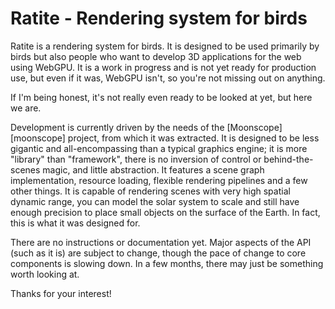 Ratite - Rendering system for birds
===================================

Ratite is a rendering system for birds. It is designed to be used primarily by
birds but also people who want to develop 3D applications for the web using
WebGPU. It is a work in progress and is not yet ready for production use, but
even if it was, WebGPU isn't, so you're not missing out on anything.

If I'm being honest, it's not really even ready to be looked at yet, but here
we are. 

Development is currently driven by the needs of the [Moonscope][moonscope]
project, from which it was extracted. It is designed to be less gigantic and
all-encompassing than a typical graphics engine; it is more "library" than
"framework", there is no inversion of control or behind-the-scenes magic, and
little abstraction. It features a scene graph implementation, resource loading,
flexible rendering pipelines and a few other things. It is capable of rendering
scenes with very high spatial dynamic range, you can model the solar system to
scale and still have enough precision to place small objects on the surface of
the Earth. In fact, this is what it was designed for.

There are no instructions or documentation yet. Major aspects of the API (such
as it is) are subject to change, though the pace of change to core components
is slowing down. In a few months, there may just be something worth looking at.

Thanks for your interest!

